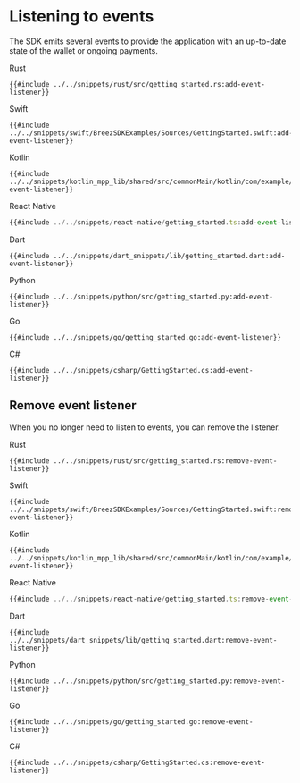 # Listening to events

The SDK emits several events to provide the application with an up-to-date state of the wallet or ongoing payments.


<custom-tabs category="lang">
<div slot="title">Rust</div>
<section>

```rust,ignore
{{#include ../../snippets/rust/src/getting_started.rs:add-event-listener}}
```

</section>

<div slot="title">Swift</div>
<section>

```swift,ignore
{{#include ../../snippets/swift/BreezSDKExamples/Sources/GettingStarted.swift:add-event-listener}}
```

</section>

<div slot="title">Kotlin</div>
<section>

```kotlin,ignore
{{#include ../../snippets/kotlin_mpp_lib/shared/src/commonMain/kotlin/com/example/kotlinmpplib/GettingStarted.kt:add-event-listener}}
```

</section>

<div slot="title">React Native</div>
<section>

```typescript
{{#include ../../snippets/react-native/getting_started.ts:add-event-listener}}
```

</section>

<div slot="title">Dart</div>
<section>

```dart,ignore
{{#include ../../snippets/dart_snippets/lib/getting_started.dart:add-event-listener}}
```
</section>

<div slot="title">Python</div>
<section>

```python,ignore 
{{#include ../../snippets/python/src/getting_started.py:add-event-listener}}
```
</section>

<div slot="title">Go</div>
<section>

```go,ignore
{{#include ../../snippets/go/getting_started.go:add-event-listener}}
```
</section>

<div slot="title">C#</div>
<section>

```cs,ignore
{{#include ../../snippets/csharp/GettingStarted.cs:add-event-listener}}
```
</section>
</custom-tabs>

## Remove event listener

When you no longer need to listen to events, you can remove the listener.

<custom-tabs category="lang">
<div slot="title">Rust</div>
<section>

```rust,ignore
{{#include ../../snippets/rust/src/getting_started.rs:remove-event-listener}}
```

</section>

<div slot="title">Swift</div>
<section>

```swift,ignore
{{#include ../../snippets/swift/BreezSDKExamples/Sources/GettingStarted.swift:remove-event-listener}}
```

</section>

<div slot="title">Kotlin</div>
<section>

```kotlin,ignore
{{#include ../../snippets/kotlin_mpp_lib/shared/src/commonMain/kotlin/com/example/kotlinmpplib/GettingStarted.kt:remove-event-listener}}
```

</section>

<div slot="title">React Native</div>
<section>

```typescript
{{#include ../../snippets/react-native/getting_started.ts:remove-event-listener}}
```

</section>

<div slot="title">Dart</div>
<section>

```dart,ignore
{{#include ../../snippets/dart_snippets/lib/getting_started.dart:remove-event-listener}}
```
</section>

<div slot="title">Python</div>
<section>

```python,ignore 
{{#include ../../snippets/python/src/getting_started.py:remove-event-listener}}
```
</section>

<div slot="title">Go</div>
<section>

```go,ignore
{{#include ../../snippets/go/getting_started.go:remove-event-listener}}
```
</section>

<div slot="title">C#</div>
<section>

```cs,ignore
{{#include ../../snippets/csharp/GettingStarted.cs:remove-event-listener}}
```
</section>
</custom-tabs>
